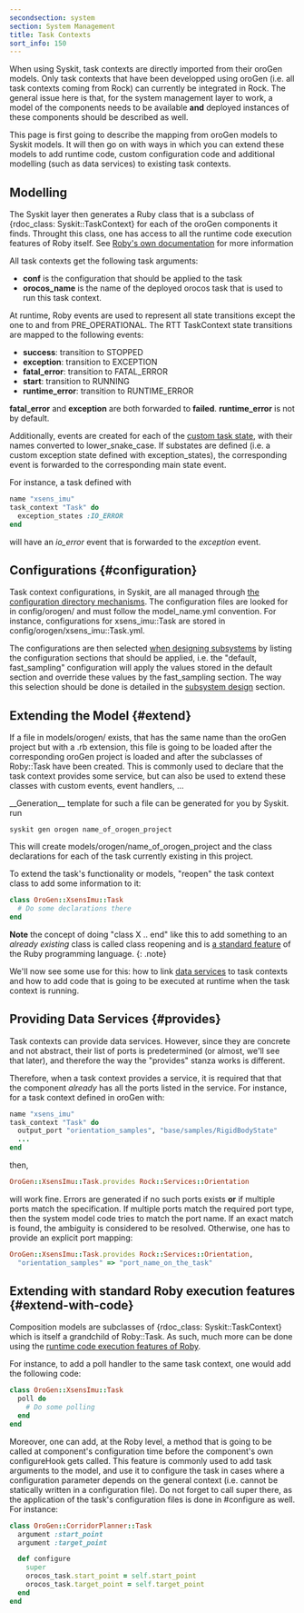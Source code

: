 ```yaml
---
secondsection: system
section: System Management
title: Task Contexts
sort_info: 150
---
```


When using Syskit, task contexts are directly imported from their oroGen models.
Only task contexts that have been developped using oroGen (i.e. all task
contexts coming from Rock) can currently be integrated in Rock. The general
issue here is that, for the system management layer to work, a model of the
components needs to be available __and__ deployed instances of these components
should be described as well.

This page is first going to describe the mapping from oroGen models to Syskit
models. It will then go on with ways in which you can extend these models to add
runtime code, custom configuration code and additional modelling (such as data
services) to existing task contexts.

Modelling
---------
The Syskit layer then generates a Ruby class that is a subclass of
{rdoc_class: Syskit::TaskContext} for each of the oroGen components it finds.
Throught this class, one has access
to all the runtime code execution features of Roby itself. See [Roby's own
documentation](../../api/tools/roby) for more information

All task contexts get the following task arguments:

 * __conf__ is the configuration that should be applied to the task
 * __orocos_name__ is the name of the deployed orocos task that is used to run
   this task context.

At runtime, Roby events are used to represent all state transitions except the
one to and from PRE_OPERATIONAL. The RTT TaskContext state transitions are
mapped to the following events:

 * __success__: transition to STOPPED
 * __exception__: transition to EXCEPTION
 * __fatal_error__: transition to FATAL_ERROR
 * __start__: transition to RUNNING
 * __runtime_error__: transition to RUNTIME_ERROR

__fatal_error__ and __exception__ are both forwarded to __failed__.
__runtime_error__ is not by default.

Additionally, events are created for each of the [custom task
state](../orogen/task_states.html), with their names converted to
lower_snake_case. If substates are defined (i.e. a custom exception state
defined with exception_states), the corresponding event is forwarded to the
corresponding main state event.

For instance, a task defined with

~~~ ruby
name "xsens_imu"
task_context "Task" do
  exception_states :IO_ERROR
end
~~~

will have an _io_error_ event that is forwarded to the _exception_ event.

Configurations {#configuration}
--------------
Task context configurations, in Syskit, are all managed through [the
configuration directory
mechanisms](../runtime/configuration.html#configuration-directories). The
configuration files are looked for in config/orogen/ and must follow the
model_name.yml convention. For instance, configurations for xsens_imu::Task are
stored in config/orogen/xsens_imu::Task.yml.

The configurations are then selected [when designing subsystems](workflow.html) by listing the configuration sections that should be
applied, i.e. the "default, fast_sampling" configuration will apply the values stored in the
default section and override these values by the fast_sampling section. The way
this selection should be done is detailed in the [subsystem
design](subsystem_design.html) section.

Extending the Model {#extend}
-------------------
If a file in models/orogen/ exists, that has the same name than the oroGen
project but with a .rb extension, this file is going to be loaded after the
corresponding oroGen project is loaded and after the subclasses of Roby::Task
have been created. This is commonly used to declare that the task context
provides some service, but can also be used to extend these classes with custom
events, event handlers, ...

<div class="block" markdown="1">
__Generation__ template for such a file can be generated for you by Syskit. run

~~~
syskit gen orogen name_of_orogen_project
~~~

This will create models/orogen/name_of_orogen_project and the class declarations
for each of the task currently existing in this project.
</div>

To extend the task's functionality or models, "reopen" the task context class to
add some information to it:

~~~ ruby
class OroGen::XsensImu::Task
  # Do some declarations there
end
~~~

__Note__ the concept of doing "class X .. end" like this to add something to an
_already existing_ class is called class reopening and is [a standard
feature](http://www.ruby-lang.org/en/documentation/quickstart/3/) of
the Ruby programming language.
{: .note}

We'll now see some use for this: how to link [data services](data_services.html)
to task contexts and how to add code that is going to be executed at runtime
when the task context is running.

Providing Data Services {#provides}
-----------------------
Task contexts can provide data services. However, since they are concrete and
not abstract, their list of ports is predetermined (or almost, we'll see that
later), and therefore the way the "provides" stanza works is different.

Therefore, when a task context provides a service, it is required that
that the component _already_ has all the ports listed in the service. For
instance, for a task context defined in oroGen with:

~~~ ruby
name "xsens_imu"
task_context "Task" do
  output_port "orientation_samples", "base/samples/RigidBodyState"
  ...
end
~~~

then,

~~~ ruby
OroGen::XsensImu::Task.provides Rock::Services::Orientation
~~~

will work fine. Errors are generated if no such ports exists __or__ if multiple
ports match the specification. If multiple ports match the required port type,
then the system model code tries to match the port name. If an exact match is
found, the ambiguity is considered to be resolved. Otherwise, one has to provide
an explicit port mapping:

~~~ ruby
OroGen::XsensImu::Task.provides Rock::Services::Orientation,
  "orientation_samples" => "port_name_on_the_task"
~~~

Extending with standard Roby execution features {#extend-with-code}
-----------------------------------------------
Composition models are subclasses of {rdoc_class: Syskit::TaskContext} which is itself a
grandchild of Roby::Task. As such, much more can be done using the [runtime code
execution features of Roby](/api/tools/roby/building/tasks.html).

For instance, to add a poll handler to the same task context, one would add the following
code:

~~~ ruby
class OroGen::XsensImu::Task
  poll do
    # Do some polling
  end
end
~~~

Moreover, one can add, at the Roby level, a method that is going to be called at
component's configuration time before the component's own configureHook gets
called. This feature is commonly used to add task arguments to the model, and
use it to configure the task in cases where a configuration parameter depends on
the general context (i.e. cannot be statically written in a configuration
file). Do not forget to call super there, as the
application of the task's configuration files is done in #configure as well.
For instance:

~~~ ruby
class OroGen::CorridorPlanner::Task
  argument :start_point
  argument :target_point

  def configure
    super
    orocos_task.start_point = self.start_point
    orocos_task.target_point = self.target_point
  end
end
~~~

